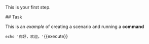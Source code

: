This is your first step.

## Task

This is an _example_ of creating a scenario and running a **command**

`echo '你好，欢迎。'`{{execute}}
